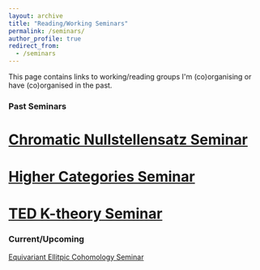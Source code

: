 ```yaml
---
layout: archive
title: "Reading/Working Seminars"
permalink: /seminars/
author_profile: true
redirect_from:
  - /seminars
---
```


This page contains links to working/reading groups I'm (co)organising or have (co)organised in the past.

### Past Seminars

[Chromatic Nullstellensatz Seminar](/chromatic/) 
======

[Higher Categories Seminar](https://vbvstrv.github.io/teaching-notes/summer-22-higher-cats/notes.html)
======

[TED K-theory Seminar](/TQC/)
======
### Current/Upcoming
 
[Equivariant Ellitpic Cohomology Seminar](/eq_ell_coh/)



